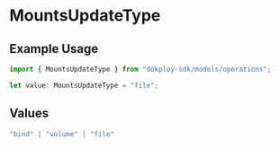 # MountsUpdateType

## Example Usage

```typescript
import { MountsUpdateType } from "dokploy-sdk/models/operations";

let value: MountsUpdateType = "file";
```

## Values

```typescript
"bind" | "volume" | "file"
```
